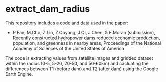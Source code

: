 # extract_dam_radius

This repository includes a code and data used in the paper: 

- P.Fan, M.Cho, Z.Lin, Z.Ouyang, J.Qi, J.Chen, & E.Moran (submission), Recently constructed hydropower dams reduced economic production, population, and greenness in nearby areas, Proceedings of the National Academy of Sciences of the United States of America

The code is extracting values from satellite images and gridded dataset within the radius (0-5, 5-20, 20-50, and 50-60km) and cacluating the differences between T1 (before dam) and T2 (after dam) using the Google Earth Engine.
